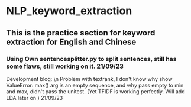 # NLP_keyword_extraction
## This is the practice section for keyword extraction for English and Chinese
### Using Own sentencesplitter.py to split sentences, still has some flaws, still working on it. 21/09/23



Development blog: \n
Problem with textrank, I don't know why show ValueError: max() arg is an empty sequence, and why pass empty to min and max, didn't pass the unitest. (Yet TFIDF is working perfectly. Will add LDA later on ) 21/09/23

